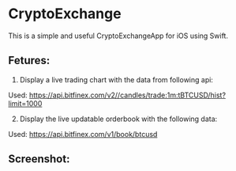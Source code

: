# CryptoExchange

This is a simple and useful CryptoExchangeApp for iOS using Swift.

## Fetures:

1. Display a live trading chart with the data from following api:

Used: https://api.bitfinex.com/v2//candles/trade:1m:tBTCUSD/hist?limit=1000

2. Display the live updatable orderbook with the following data:

Used: https://api.bitfinex.com/v1/book/btcusd

## Screenshot:

